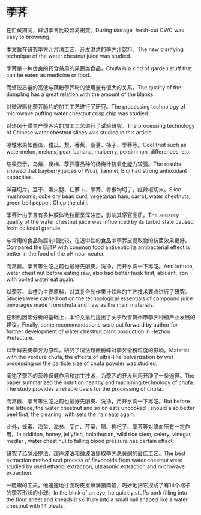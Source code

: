# 荸荠

<p><span class="chinese">在贮藏期间，鲜切荸荠比较容易褐变。</span><span class="english">During storage, fresh-cut CWC was easy to browning.</span></p>

<p><span class="chinese">本文旨在研究荸荠汁澄清工艺，开发澄清的荸荠汁饮料。</span><span class="english">The new clarifying technique of the water chestnut juice was studied.</span></p>

<p><span class="chinese">荸荠是一种优良的药食兼用的果蔬类食品。</span><span class="english">Chufa is a kind of garden stuff that can be eaten as medicine or food.</span></p>

<p><span class="chinese">而虾饺质量的高低与藕粉荸荠粉的使用量有很大的关系。</span><span class="english">The quality of the dumpling has a great relation with the amount of the blanks.</span></p>

<p><span class="chinese">对微波膨化荸荠脆片的加工工艺进行了研究。</span><span class="english">The processing technology of microwave puffing water chestnut crisp chip was studied.</span></p>

<p><span class="chinese">对热风干燥生产荸荠片的加工工艺进行了试验研究。</span><span class="english">The processing technology of Chinese water chestnut slices was studied in this article.</span></p>

<p><span class="chinese">凉性水果如西瓜、甜瓜、梨、香蕉、桑葚、柿子、荸荠等。</span><span class="english">Cool fruit such as watermelon, melons, pear, banana, mulberry, persimmon, differences, etc.</span></p>

<p><span class="chinese">结果显示，乌紫、炭梅、荸荠等品种的杨梅汁抗氧化能力较强。</span><span class="english">The results showed that bayberry juices of Wuzi, Tanmei, Biqi had strong antioxidant capacities.</span></p>

<p><span class="chinese">洋菇切片，豆干、素火腿、红萝卜、荸荠、青椒均切丁，红辣椒切末。</span><span class="english">Slice mushrooms, cube dry bean curd, vegetarian ham, carrot, water chestnuts, green bell pepper. Chop the chili.</span></p>

<p><span class="chinese">荸荠汁由于含有多种胶体微粒而呈浑浊态，影响其感官品质。</span><span class="english">The sensory quality of the water chestnut juice was influenced by its turbid state caused from colloidal granule.</span></p>

<p><span class="chinese">与常用的食品防腐剂相比较，在近中性的食品中荸荠皮提取物的抗菌效果更好。</span><span class="english">Compared the EETP with common food antiseptic its antibacterial effect is better in the food of the pH near neuter.</span></p>

<p><span class="chinese">而莴苣。荸荠等生吃之前也最好先削皮。洗净，用开水烫一下再吃。</span><span class="english">And lettuce, water chest nut before eating raw, also had better husk first, abluent, iron with boiled water eat again.</span></p>

<p><span class="chinese">以荸荠、山楂为主要原料，对其复合制作果汁饮料的工艺技术要点进行了研究。</span><span class="english">Studies were carried out on the technological essentials of compound juice beverages made from chufa and haw as the main materials.</span></p>

<p><span class="chinese">在制约因素分析的基础上，本论文最后提出了关于改善贺州市荸荠种植产业发展的建议。</span><span class="english">Finally, some recommendations were put forward by author for further development of water chestnut plant production in Hezhou Prefecture.</span></p>

<p><span class="chinese">以新鲜去皮荸荠为原料，研究了湿法超微粉碎对荸荠全粉粒度的影响。</span><span class="english">Material with the verdure chufa, the effects of ultra-line pulverization by wet processing on the particle size of chufa powder was studied.</span></p>

<p><span class="chinese">阐述了荸荠的营养保健作用和加工技术，为荸荠的开发利用开辟了一条途径。</span><span class="english">The paper summarized the nutrition healthy and machining technology of chufa. The study provides a reliable basis for the processing of chufa.</span></p>

<p><span class="chinese">而莴苣、荸荠等生吃之前也最好先削皮、洗净，用开水烫一下再吃。</span><span class="english">But before the lettuce, the water chestnut and so on eats uncooked , should also better peel first, the cleaning, with sets the hair eats again.</span></p>

<p><span class="chinese">此外，蜂蜜、海蜇、海参、茭白、芹菜、醋、枸杞子、荸荠等对降血压有一定作用。</span><span class="english">In addition, honey, jellyfish, holothurian, wild rice stem, celery, vinegar, medlar , water chest nut to falling blood pressure has certain effect.</span></p>

<p><span class="chinese">研究了乙醇浸提法、超声波法和微波法提取荸荠总黄酮的最佳工艺。</span><span class="english">The best extraction method and process of flavonoids from water chestnut were studied by used ethanol extraction, ultrasonic extraction and microwave extraction.</span></p>

<p><span class="chinese">一眨眼的工夫，他迅速地往面粉皮里填满猪肉馅，巧妙地把它捏成了有14个褶子的荸荠形状的小球。</span><span class="english">In the blink of an eye, he quickly stuffs pork filling into the flour sheet and kneads it skillfully into a small ball shaped like a water chestnut with 14 pleats.</span></p>

